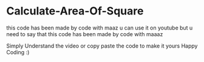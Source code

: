 # Calculate-Area-Of-Square

this code has been made by code with maaz u can use it on youtube but u need to say that this code has been made by code with maaaz


Simply Understand the video or copy paste the code to make it yours 
Happy Coding :)
